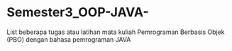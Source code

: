 # Semester3_OOP-JAVA-
List beberapa tugas atau latihan mata kuliah Pemrograman Berbasis Objek (PBO) dengan bahasa pemrograman JAVA 
